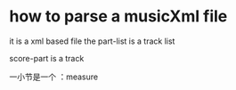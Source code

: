 # how to parse a musicXml file 

it is a xml based file 
the part-list is a track list 

score-part is a track 

一小节是一个 ：measure

